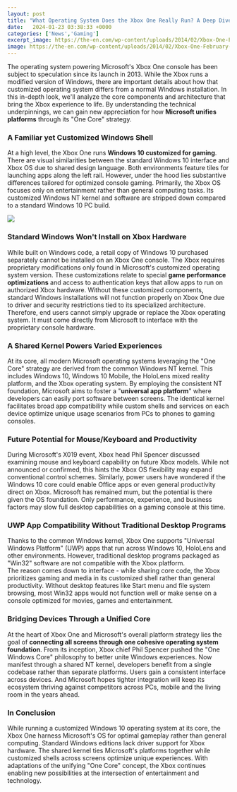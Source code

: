 ```yaml
---
layout: post
title: "What Operating System Does the Xbox One Really Run? A Deep Dive into Microsoft's Gaming Platform"
date:   2024-01-23 03:38:33 +0000
categories: ['News','Gaming']
excerpt_image: https://the-en.com/wp-content/uploads/2014/02/Xbox-One-February-Update.jpg.jpg
image: https://the-en.com/wp-content/uploads/2014/02/Xbox-One-February-Update.jpg.jpg
---
```


The operating system powering Microsoft's Xbox One console has been subject to speculation since its launch in 2013. While the Xbox runs a modified version of Windows, there are important details about how that customized operating system differs from a normal Windows installation. In this in-depth look, we'll analyze the core components and architecture that bring the Xbox experience to life. By understanding the technical underpinnings, we can gain new appreciation for how **Microsoft unifies platforms** through its "One Core" strategy.
### A Familiar yet Customized Windows Shell
At a high level, the Xbox One runs **Windows 10 customized for gaming**. There are visual similarities between the standard Windows 10 interface and Xbox OS due to shared design language. Both environments feature tiles for launching apps along the left rail. 
However, under the hood lies substantive differences tailored for optimized console gaming. Primarily, the Xbox OS focuses only on entertainment rather than general computing tasks. Its customized Windows NT kernel and software are stripped down compared to a standard Windows 10 PC build.

![](https://the-en.com/wp-content/uploads/2014/02/Xbox-One-February-Update.jpg.jpg)
### Standard Windows Won't Install on Xbox Hardware
While built on Windows code, a retail copy of Windows 10 purchased separately cannot be installed on an Xbox One console. The Xbox requires proprietary modifications only found in Microsoft's customized operating system version. These customizations relate to special **game performance optimizations** and access to authentication keys that allow apps to run on authorized Xbox hardware. 
Without these customized components, standard Windows installations will not function properly on Xbox One due to driver and security restrictions tied to its specialized architecture. Therefore, end users cannot simply upgrade or replace the Xbox operating system. It must come directly from Microsoft to interface with the proprietary console hardware.
### A Shared Kernel Powers Varied Experiences
At its core, all modern Microsoft operating systems leveraging the "One Core" strategy are derived from the common Windows NT kernel. This includes Windows 10, Windows 10 Mobile, the HoloLens mixed reality platform, and the Xbox operating system. 
By employing the consistent NT foundation, Microsoft aims to foster a "**universal app platform**" where developers can easily port software between screens. The identical kernel facilitates broad app compatibility while custom shells and services on each device optimize unique usage scenarios from PCs to phones to gaming consoles.
### Future Potential for Mouse/Keyboard and Productivity 
During Microsoft's X019 event, Xbox head Phil Spencer discussed examining mouse and keyboard capability on future Xbox models. While not announced or confirmed, this hints the Xbox OS flexibility may expand conventional control schemes. 
Similarly, power users have wondered if the Windows 10 core could enable Office apps or even general productivity direct on Xbox. Microsoft has remained mum, but the potential is there given the OS foundation. Only performance, experience, and business factors may slow full desktop capabilities on a gaming console at this time.
### UWP App Compatibility Without Traditional Desktop Programs
Thanks to the common Windows kernel, Xbox One supports "Universal Windows Platform" (UWP) apps that run across Windows 10, HoloLens and other environments. However, traditional desktop programs packaged as "Win32" software are not compatible with the Xbox platform.  
The reason comes down to interface - while sharing core code, the Xbox prioritizes gaming and media in its customized shell rather than general productivity. Without desktop features like Start menu and file system browsing, most Win32 apps would not function well or make sense on a console optimized for movies, games and entertainment.
### Bridging Devices Through a Unified Core
At the heart of Xbox One and Microsoft's overall platform strategy lies the goal of **connecting all screens through one cohesive operating system foundation**. From its inception, Xbox chief Phil Spencer pushed the "One Windows Core" philosophy to better unite Windows experiences. 
Now manifest through a shared NT kernel, developers benefit from a single codebase rather than separate platforms. Users gain a consistent interface across devices. And Microsoft hopes tighter integration will keep its ecosystem thriving against competitors across PCs, mobile and the living room in the years ahead.
### In Conclusion
While running a customized Windows 10 operating system at its core, the Xbox One harness Microsoft's OS for optimal gameplay rather than general computing. Standard Windows editions lack driver support for Xbox hardware. The shared kernel ties Microsoft's platforms together while customized shells across screens optimize unique experiences. With adaptations of the unifying "One Core" concept, the Xbox continues enabling new possibilities at the intersection of entertainment and technology.